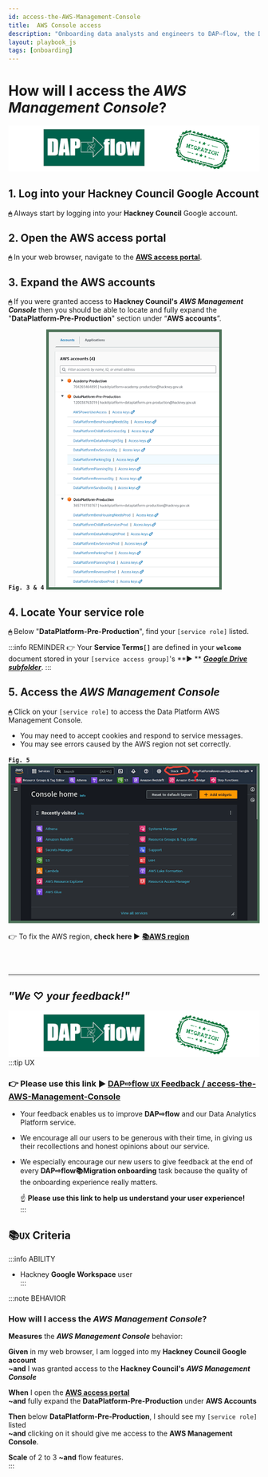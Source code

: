 ```yaml
---
id: access-the-AWS-Management-Console
title:  AWS Console access
description: "Onboarding data analysts and engineers to DAP⇨flow, the Data Analytics Platform Airflow integration."
layout: playbook_js
tags: [onboarding]
---
```


#  How will I access the ***AWS Management Console***?
![DAP⇨flow](../images/DAPairflowFLOWmigration.png)   

## 1. Log into your **Hackney Council** Google Account
**`🖱`** Always start by logging into your **Hackney Council** Google account.

## 2. Open the AWS access portal
**`🖱`** In your web browser, navigate to the **[AWS access portal](https://d-936715b9ec.awsapps.com/start\#/)**.

## 3. Expand the AWS accounts
**`🖱`** If you were granted access to **Hackney Council's** ***AWS Management Console*** then you should be able to locate and fully expand the "**DataPlatform-Pre-Production**" section under “**AWS accounts**”.  

**`Fig. 3 & 4`** ![Fig. 3 & 4](../images/parking-access-the-AWS-Management-Console-three-four.png)

## 4. Locate Your service role
**`🖱`** Below "**DataPlatform-Pre-Production**", find your `[service role]` listed.  

:::info REMINDER
👉  Your **Service Terms`[]`** are defined in your **`welcome`** document stored in your `[service access group]`'s **► ** [***Google Drive subfolder***](https://drive.google.com/drive/folders/1soY6hORmPVlRvlW_t1V1hTFXfZbLt6NS?usp=drive_link). 
:::

## 5. Access the ***AWS Management Console***
**`🖱`** Click on your `[service role]` to access the Data Platform AWS Management Console.  
* You may need to accept cookies and respond to service messages.  
* You may see errors caused by the AWS region not set correctly.  

**`Fig. 5`** ![Fig. 5](../images/parking-access-the-AWS-Management-Console-five.png)  

👉 To fix the AWS region, **check here ►** **[📚AWS region](../parking/access-the-AWS-region)** 

<br> 
</br>  

---

## ***"We* ♡ *your feedback!"***
![DAP⇨flow](../images/DAPairflowFLOWmigration.png)   
:::tip UX  
### 👉 Please use **this link ►** [**DAP⇨flow** `UX` **Feedback / access-the-AWS-Management-Console**](https://docs.google.com/forms/d/e/1FAIpQLSc7nv1XmfRJKZlZTYIJQxAwbimUfsZLXQOVt3TJO-zUOjcRGQ/viewform?usp=pp_url&entry.339550210=access-the-AWS-Management-Console)  

- Your feedback enables us to improve **DAP⇨flow** and our Data Analytics Platform service.  
- We encourage all our users to be generous with their time, in giving us their recollections and honest opinions about our service.  
- We especially encourage our new users to give feedback at the end of every **DAP⇨flow📚Migration onboarding** task because the quality of the onboarding experience really matters.  

    ☝ **Please use this link to help us understand your user experience!**  
:::

## 📚`UX` Criteria
:::info ABILITY  
* Hackney **Google Workspace** user  
:::

:::note BEHAVIOR  
###  How will I access the ***AWS Management Console***?
**Measures** the ***AWS Management Console*** behavior:  

**Given** in my web browser, I am logged into my **Hackney Council Google account**  
**~and** I was granted access to the **Hackney Council's** ***AWS Management Console***  

**When** I open the [**AWS access portal**](https://d-936715b9ec.awsapps.com/start\#/)  
**~and** fully expand the **DataPlatform-Pre-Production** under **AWS Accounts**  

**Then** below **DataPlatform-Pre-Production**, I should see my `[service role]` listed  
**~and** clicking on it should give me access to the **AWS Management Console**.  

**Scale** of 2 to 3 **~and** flow features.  
:::
